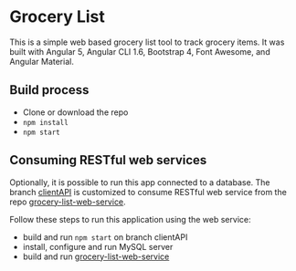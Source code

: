 # Grocery List

This is a simple web based grocery list tool to track grocery items. It was built with Angular 5, Angular CLI 1.6, Bootstrap 4, Font Awesome, and Angular Material.


## Build process 

 - Clone or download the repo
 - `npm install`
 - `npm start`
 
 ## Consuming RESTful web services
 
Optionally, it is possible to run this app connected to a database. The branch [clientAPI](https://github.com/dpetla/grocery-list/tree/clientAPI) is customized to consume RESTful web service from the repo [grocery-list-web-service](https://github.com/dpetla/grocery-list-web-service).

Follow these steps to run this application using the web service:
- build and run `npm start` on branch clientAPI
- install, configure and run MySQL server
- build and run [grocery-list-web-service](https://github.com/dpetla/grocery-list-web-service)

